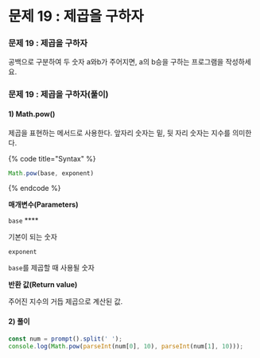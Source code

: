 # 문제 19 : 제곱을 구하자

### 문제 19 : 제곱을 구하자

공백으로 구분하여 두 숫자 a와b가 주어지면, a의 b승을 구하는 프로그램을 작성하세요.

### 문제 19 : 제곱을 구하자\(풀이\)

#### 1\) Math.pow\(\)

제곱을 표현하는 메서드로 사용한다. 앞자리 숫자는 밑, 뒷 자리 숫자는 지수를 의미한다.

{% code title="Syntax" %}
```javascript
Math.pow(base, exponent)
```
{% endcode %}

**매개변수\(Parameters\)**

`base` ****

기본이 되는 숫자

`exponent`

`base`를 제곱할 때 사용될 숫자

**반환 값\(Return value\)**

주어진 지수의 거듭 제곱으로 계산된 값.

#### 2\) 풀이

```javascript
const num = prompt().split(' ');
console.log(Math.pow(parseInt(num[0], 10), parseInt(num[1], 10)));
```



